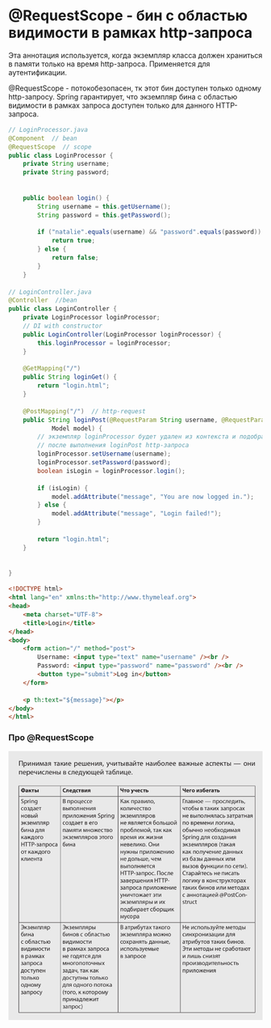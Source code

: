 # @RequestScope - бин с областью видимости в рамках http-запроса
Эта аннотация используется, когда экземпляр класса должен храниться в памяти только на время http-запроса.
Применяется для аутентификации.

@RequestScope - потокобезопасен, тк этот бин доступен только одному http-запросу. Spring гарантирует, что экземпляр бина с областью видимости в рамках запроса доступен только для данного HTTP-запроса.

```java
// LoginProcessor.java
@Component  // bean
@RequestScope  // scope
public class LoginProcessor {
    private String username;
    private String password;


    public boolean login() {
        String username = this.getUsername();
        String password = this.getPassword();

        if ("natalie".equals(username) && "password".equals(password)) {
            return true;
        } else {
            return false;
        }
    }

// LoginController.java
@Controller  //bean
public class LoginController {
    private LoginProcessor loginProcessor;
    // DI with constructor
    public LoginController(LoginProcessor loginProcessor) {
        this.loginProcessor = loginProcessor;
    }

    @GetMapping("/")
    public String loginGet() {
        return "login.html";
    }

    @PostMapping("/")  // http-request
    public String loginPost(@RequestParam String username, @RequestParam String password,
            Model model) {
        // экземпляр loginProcessor будет удален из контекста и подобран сборщиком мусора
        // после выполнения loginPost http-запроса
        loginProcessor.setUsername(username);
        loginProcessor.setPassword(password);
        boolean isLogin = loginProcessor.login();

        if (isLogin) {
            model.addAttribute("message", "You are now logged in.");
        } else {
            model.addAttribute("message", "Login failed!");
        }

        return "login.html";
    }


}
```

```html
<!DOCTYPE html>
<html lang="en" xmlns:th="http://www.thymeleaf.org">
<head>
    <meta charset="UTF-8">
    <title>Login</title>
</head>
<body>
    <form action="/" method="post">
        Username: <input type="text" name="username" /><br />
        Password: <input type="password" name="password" /><br />
        <button type="submit">Log in</button>
    </form>

    <p th:text="${message}"></p>
</body>
</html>
```


### Про @RequestScope
![requestScope](requestScope.png)